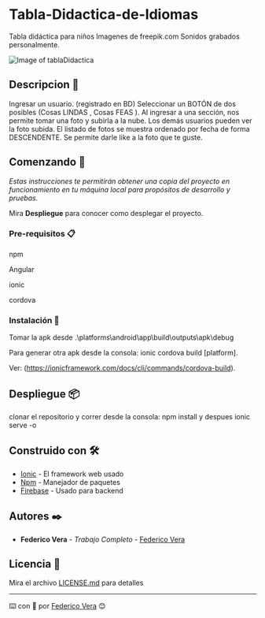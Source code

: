 # Tabla-Didactica-de-Idiomas
Tabla didáctica para niños
Imagenes de freepik.com
Sonidos grabados personalmente.

![Image of tablaDidactica](https://firebasestorage.googleapis.com/v0/b/relevamientovisual1.appspot.com/o/RelevamientoVisual.jpg?alt=media&token=9593246f-9000-4a49-b28e-6bbcfa211581)

## Descripcion :book:

Ingresar un usuario. (registrado en BD) Seleccionar un BOTÓN de dos posibles (Cosas LINDAS , Cosas FEAS ).
Al ingresar a una sección, nos permite tomar una foto y subirla a la nube.
Los demás usuarios pueden ver la foto subida. 
El listado de fotos se muestra ordenado por fecha de forma DESCENDENTE. 
Se permite darle like a la foto que te guste.


## Comenzando 🚀

_Estas instrucciones te permitirán obtener una copia del proyecto en funcionamiento en tu máquina local para propósitos de desarrollo y pruebas._

Mira **Despliegue** para conocer como desplegar el proyecto.


### Pre-requisitos 📋

npm

Angular

ionic

cordova

### Instalación 🔧

Tomar la apk desde .\platforms\android\app\build\outputs\apk\debug

Para generar otra apk desde la consola: ionic cordova build [platform].

Ver: (https://ionicframework.com/docs/cli/commands/cordova-build).


## Despliegue 📦

clonar el repositorio y correr desde la consola: npm install y despues ionic serve -o

## Construido con 🛠️


* [Ionic](https://ionicframework.com/) - El framework web usado
* [Npm](https://maven.apache.org/) - Manejador de paquetes
* [Firebase](https://firebase.google.com/) - Usado para backend



## Autores ✒️

* **Federico Vera** - *Trabajo Completo* - [Federico Vera](https://github.com/dfedericovera)


## Licencia 📄

Mira el archivo [LICENSE.md](LICENSE.md) para detalles


---
⌨️ con :muscle: por [Federico Vera](https://github.com/dfedericovera) 😊